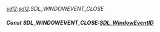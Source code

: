 _[sdl2](../../modules/sdl2/sdl2-module.md):[sdl2](../../modules/sdl2/sdl2-module.md).SDL\_WINDOWEVENT\_CLOSE_
##### Const SDL\_WINDOWEVENT\_CLOSE:[SDL_WindowEventID](../../modules/sdl2/sdl2-sdl_windoweventid.md)
